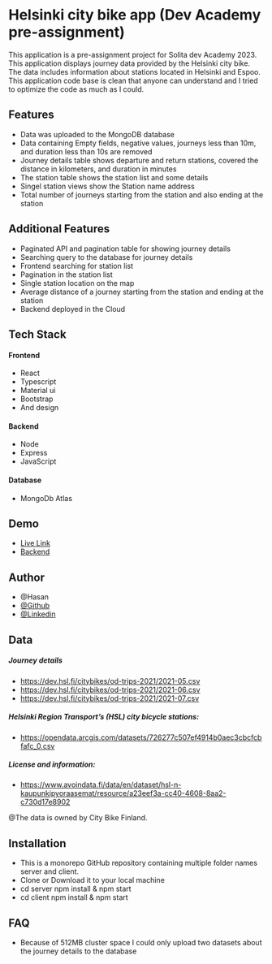 # Helsinki city bike app (Dev Academy pre-assignment)

This application is a pre-assignment project for Solita dev Academy 2023. This application displays journey data provided by the Helsinki city bike. The data includes information about stations located in Helsinki and Espoo. This application code base is clean that anyone can understand and I tried to optimize the code as much as I could.

## Features

- Data was uploaded to the MongoDB database
- Data containing Empty fields, negative values, journeys less than 10m, and duration less than 10s are removed
- Journey details table shows departure and return stations, covered the distance in kilometers, and duration in minutes
- The station table shows the station list and some details
- Singel station views show the Station name address
- Total number of journeys starting from the station and also ending at the station

## Additional Features

- Paginated API and pagination table for showing journey details
- Searching query to the database for journey details
- Frontend searching for station list
- Pagination in the station list
- Single station location on the map
- Average distance of a journey starting from the station and ending at the station
- Backend deployed in the Cloud

## Tech Stack

#### Frontend

- React
- Typescript
- Material ui
- Bootstrap
- And design

#### Backend

- Node
- Express
- JavaScript

#### Database

- MongoDb Atlas

## Demo

- [Live Link](https://woltassignment.netlify.app/)
- [Backend](https://helisinkicitybike.onrender.com/home/journey)

## Author

- @Hasan
- [@Github](https://github.com/hasanmd91?tab=repositories)
- [@Linkedin](https://www.linkedin.com/in/hasanmd91/?originalSubdomain=fi)

## Data

##### Journey details

- https://dev.hsl.fi/citybikes/od-trips-2021/2021-05.csv
- https://dev.hsl.fi/citybikes/od-trips-2021/2021-06.csv
- https://dev.hsl.fi/citybikes/od-trips-2021/2021-07.csv

##### Helsinki Region Transport’s (HSL) city bicycle stations:

- https://opendata.arcgis.com/datasets/726277c507ef4914b0aec3cbcfcbfafc_0.csv

##### License and information:

- https://www.avoindata.fi/data/en/dataset/hsl-n-kaupunkipyoraasemat/resource/a23eef3a-cc40-4608-8aa2-c730d17e8902

@The data is owned by City Bike Finland.

## Installation

- This is a monorepo GitHub repository containing multiple folder names server and client.
- Clone or Download it to your local machine
- cd server npm install & npm start
- cd client npm install & npm start

## FAQ

- Because of 512MB cluster space I could only upload two datasets about the journey details to the database
